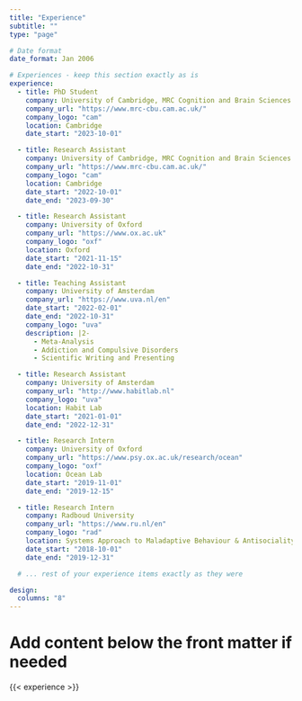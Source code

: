 ```yaml
---
title: "Experience"
subtitle: ""
type: "page"

# Date format
date_format: Jan 2006

# Experiences - keep this section exactly as is
experience:
  - title: PhD Student
    company: University of Cambridge, MRC Cognition and Brain Sciences Unit
    company_url: "https://www.mrc-cbu.cam.ac.uk/"
    company_logo: "cam"
    location: Cambridge
    date_start: "2023-10-01"

  - title: Research Assistant
    company: University of Cambridge, MRC Cognition and Brain Sciences Unit
    company_url: "https://www.mrc-cbu.cam.ac.uk/"
    company_logo: "cam"
    location: Cambridge
    date_start: "2022-10-01"
    date_end: "2023-09-30"

  - title: Research Assistant
    company: University of Oxford
    company_url: "https://www.ox.ac.uk"
    company_logo: "oxf"
    location: Oxford
    date_start: "2021-11-15"
    date_end: "2022-10-31"

  - title: Teaching Assistant
    company: University of Amsterdam
    company_url: "https://www.uva.nl/en"
    date_start: "2022-02-01"
    date_end: "2022-10-31"
    company_logo: "uva"
    description: |2-
      - Meta-Analysis
      - Addiction and Compulsive Disorders
      - Scientific Writing and Presenting

  - title: Research Assistant
    company: University of Amsterdam
    company_url: "http://www.habitlab.nl"
    company_logo: "uva"
    location: Habit Lab
    date_start: "2021-01-01"
    date_end: "2022-12-31"

  - title: Research Intern
    company: University of Oxford
    company_url: "https://www.psy.ox.ac.uk/research/ocean"
    company_logo: "oxf"
    location: Ocean Lab
    date_start: "2019-11-01"
    date_end: "2019-12-15"

  - title: Research Intern
    company: Radboud University
    company_url: "https://www.ru.nl/en"
    company_logo: "rad"
    location: Systems Approach to Maladaptive Behaviour & Antisociality Group
    date_start: "2018-10-01"
    date_end: "2019-12-31"

  # ... rest of your experience items exactly as they were

design:
  columns: "8"
---
```


# Add content below the front matter if needed

{{< experience >}}
